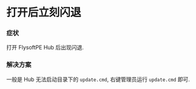 # 打开后立刻闪退

### 症状

打开 FlysoftPE Hub 后出现闪退.

### 解决方案

一般是 Hub 无法启动目录下的 `update.cmd`, 右键管理员运行 `update.cmd` 即可.